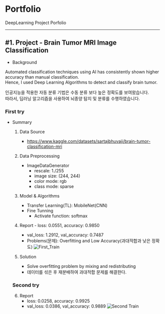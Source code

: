 # Portfolio
DeepLearning Project Porfolio

***
<h2>#1. Project - Brain Tumor MRI Image Classification</h2> 

- Background
<p>Automated classification techniques using AI has consistently shown higher accuracy than manual classification.<br/>
  Hence, I used Deep Learning Algorithms to detect and classify brain tumor.</p>
<p>인공지능을 적용한 자동 분류 기법은 수동 분류 보다 높은 정확도를 보여왔습니다.<br/>
  따라서, 딥러닝 알고리즘을 사용하여 뇌종양 탐지 및 분류를 수행하였습니다.</p>

<h3>First try</h3>

- Summary
	
	1. Data Source
		- https://www.kaggle.com/datasets/sartajbhuvaji/brain-tumor-classification-mri
	
	2. Data Preprocessing
		- ImageDataGenerator
      		- rescale: 1./255
      		- image size: (244, 244)
      		- color mode: rgb
			- class mode: sparse
	
	3. Model & Algorithms
	  	- Transfer Learning(TL): MobileNet(CNN)
	  	- Fine Tunning<br/>
      		- Activate function: softmax
	
	4. Report
    		- loss: 0.0551, accuracy: 0.9850
		- val_loss: 1.2912, val_accuracy: 0.7487
		- Problems(문제): Overfitting and Low Accuracy(과대적합과 낮은 정확도)
		![First_Train](https://github.com/kkyukkyu99/Portfolio/blob/main/First_Train.png)
	
	5. Solution
		- Solve overfitting problem by mixing and redistributing
		- 데이터를 섞은 후 재분배하여 과대적합 문제를 해결한다.

  <h3>Second try</h3>
  
  	6. Report
  	   	- loss: 0.0258, accuracy: 0.9925
  	   	- val_loss: 0.0386, val_accuracy: 0.9889
		![Second Train](https://github.com/kkyukkyu99/Portfolio/blob/main/Second_Train.png)
